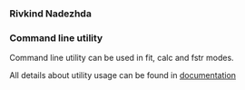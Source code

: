 ### Rivkind Nadezhda 
### Command line utility
Command line utility can be used in fit, calc and fstr modes.

All details about utility usage can be found in [documentation](https://tech.yandex.com/catboost/doc/dg/concepts/cli-reference-docpage/)
